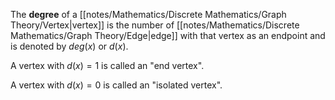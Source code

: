 The **degree** of a [[notes/Mathematics/Discrete Mathematics/Graph Theory/Vertex|vertex]] is the number of [[notes/Mathematics/Discrete Mathematics/Graph Theory/Edge|edge]] with that vertex as an endpoint and is denoted by $deg(x)$ or $d(x)$.

A vertex with $d(x) = 1$ is called an "end vertex".

A vertex with $d(x) = 0$ is called an "isolated vertex".